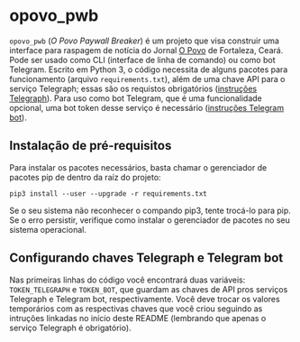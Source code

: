 # opovo_pwb
`opovo_pwb` (*O Povo Paywall Breaker*) é um projeto que visa construir uma interface para raspagem de notícia do Jornal [O Povo](https://www.opovo.com.br/) de Fortaleza, Ceará. Pode ser usado como CLI (interface de linha de comando) ou como bot Telegram. Escrito em Python 3, o código necessita de alguns pacotes para funcionamento (arquivo `requirements.txt`), além de uma chave API para o serviço Telegraph; essas são os requistos obrigatórios ([instruções Telegraph](https://telegram.org/blog/telegraph)). Para uso como bot Telegram, que é uma funcionalidade opcional, uma bot token desse serviço é necessário ([instruções Telegram bot](https://core.telegram.org/bots#3-how-do-i-create-a-bot)).

## Instalação de pré-requisitos

Para instalar os pacotes necessários, basta chamar o gerenciador de pacotes pip de dentro da raíz do projeto:

```
pip3 install --user --upgrade -r requirements.txt
```

Se o seu sistema não reconhecer o compando pip3, tente trocá-lo para pip. Se o erro persistir, verifique como instalar o gerenciador de pacotes no seu sistema operacional.

## Configurando chaves Telegraph e Telegram bot

Nas primeiras linhas do código você encontrará duas variáveis: `TOKEN_TELEGRAPH` e `TOKEN_BOT`, que guardam as chaves de API pros serviços Telegraph e Telegram bot, respectivamente. Você deve trocar os valores temporários com as respectivas chaves que você criou seguindo as intruções linkadas no início deste README (lembrando que apenas o serviço Telegraph é obrigatório).
